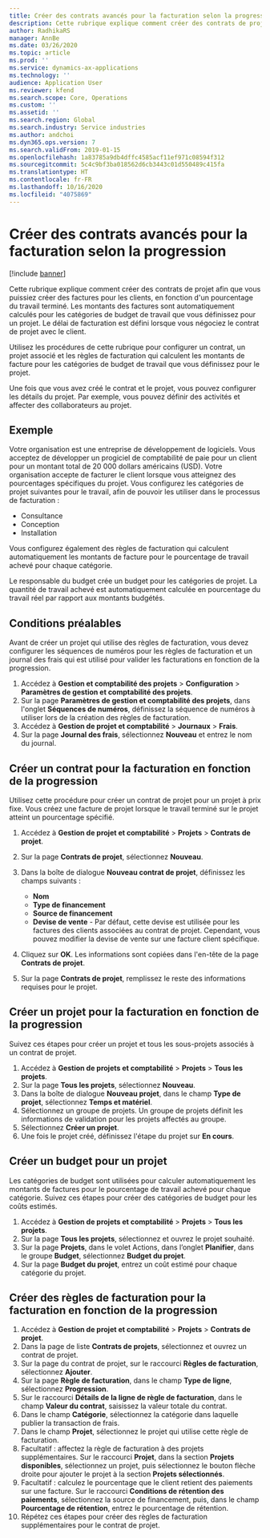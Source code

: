 ```yaml
---
title: Créer des contrats avancés pour la facturation selon la progression
description: Cette rubrique explique comment créer des contrats de projet afin que vous puissiez générer des factures pour les clients, en fonction d'un pourcentage du travail terminé.
author: RadhikaRS
manager: AnnBe
ms.date: 03/26/2020
ms.topic: article
ms.prod: ''
ms.service: dynamics-ax-applications
ms.technology: ''
audience: Application User
ms.reviewer: kfend
ms.search.scope: Core, Operations
ms.custom: ''
ms.assetid: ''
ms.search.region: Global
ms.search.industry: Service industries
ms.author: andchoi
ms.dyn365.ops.version: 7
ms.search.validFrom: 2019-01-15
ms.openlocfilehash: 1a83785a9db4dffc4585acf11ef971c08594f312
ms.sourcegitcommit: 5c4c9bf3ba018562d6cb3443c01d550489c415fa
ms.translationtype: HT
ms.contentlocale: fr-FR
ms.lasthandoff: 10/16/2020
ms.locfileid: "4075869"
---
```

# <a name="create-advanced-contracts-for-billing-based-on-progress"></a>Créer des contrats avancés pour la facturation selon la progression
[!include [banner](../includes/banner.md)]

Cette rubrique explique comment créer des contrats de projet afin que vous puissiez créer des factures pour les clients, en fonction d'un pourcentage du travail terminé. Les montants des factures sont automatiquement calculés pour les catégories de budget de travail que vous définissez pour un projet. Le délai de facturation est défini lorsque vous négociez le contrat de projet avec le client.

Utilisez les procédures de cette rubrique pour configurer un contrat, un projet associé et les règles de facturation qui calculent les montants de facture pour les catégories de budget de travail que vous définissez pour le projet.

Une fois que vous avez créé le contrat et le projet, vous pouvez configurer les détails du projet. Par exemple, vous pouvez définir des activités et affecter des collaborateurs au projet.

## <a name="example"></a>Exemple

Votre organisation est une entreprise de développement de logiciels. Vous acceptez de développer un progiciel de comptabilité de paie pour un client pour un montant total de 20 000 dollars américains (USD). Votre organisation accepte de facturer le client lorsque vous atteignez des pourcentages spécifiques du projet. Vous configurez les catégories de projet suivantes pour le travail, afin de pouvoir les utiliser dans le processus de facturation :

- Consultance
- Conception
- Installation

Vous configurez également des règles de facturation qui calculent automatiquement les montants de facture pour le pourcentage de travail achevé pour chaque catégorie.

Le responsable du budget crée un budget pour les catégories de projet. La quantité de travail achevé est automatiquement calculée en pourcentage du travail réel par rapport aux montants budgétés.

## <a name="prerequisites"></a>Conditions préalables

Avant de créer un projet qui utilise des règles de facturation, vous devez configurer les séquences de numéros pour les règles de facturation et un journal des frais qui est utilisé pour valider les facturations en fonction de la progression.

1. Accédez à **Gestion et comptabilité des projets** \> **Configuration** \> **Paramètres de gestion et comptabilité des projets**.
2. Sur la page **Paramètres de gestion et comptabilité des projets**, dans l'onglet **Séquences de numéros**, définissez la séquence de numéros à utiliser lors de la création des règles de facturation.
3. Accédez à **Gestion de projet et comptabilité** \> **Journaux** \> **Frais**.
4. Sur la page **Journal des frais**, sélectionnez **Nouveau** et entrez le nom du journal.

## <a name="create-a-contract-for-progress-billings"></a>Créer un contrat pour la facturation en fonction de la progression

Utilisez cette procédure pour créer un contrat de projet pour un projet à prix fixe. Vous créez une facture de projet lorsque le travail terminé sur le projet atteint un pourcentage spécifié.

1. Accédez à **Gestion de projet et comptabilité** \> **Projets** \> **Contrats de projet**.
2. Sur la page **Contrats de projet**, sélectionnez **Nouveau**.
3. Dans la boîte de dialogue **Nouveau contrat de projet**, définissez les champs suivants :

    - **Nom**
    - **Type de financement**
    - **Source de financement**
    - **Devise de vente** - Par défaut, cette devise est utilisée pour les factures des clients associées au contrat de projet. Cependant, vous pouvez modifier la devise de vente sur une facture client spécifique.

4. Cliquez sur **OK**. Les informations sont copiées dans l'en-tête de la page **Contrats de projet**.
5. Sur la page **Contrats de projet**, remplissez le reste des informations requises pour le projet.

## <a name="create-a-project-for-progress-billings"></a>Créer un projet pour la facturation en fonction de la progression

Suivez ces étapes pour créer un projet et tous les sous-projets associés à un contrat de projet.

1. Accédez à **Gestion de projets et comptabilité** \> **Projets** \> **Tous les projets**.
2. Sur la page **Tous les projets**, sélectionnez **Nouveau**.
3. Dans la boîte de dialogue **Nouveau projet**, dans le champ **Type de projet**, sélectionnez **Temps et matériel**.
4. Sélectionnez un groupe de projets. Un groupe de projets définit les informations de validation pour les projets affectés au groupe.
5. Sélectionnez **Créer un projet**.
6. Une fois le projet créé, définissez l'étape du projet sur **En cours**.

## <a name="create-a-budget-for-a-project"></a>Créer un budget pour un projet

Les catégories de budget sont utilisées pour calculer automatiquement les montants de factures pour le pourcentage de travail achevé pour chaque catégorie. Suivez ces étapes pour créer des catégories de budget pour les coûts estimés.

1. Accédez à **Gestion de projets et comptabilité** \> **Projets** \> **Tous les projets**.
2. Sur la page **Tous les projets**, sélectionnez et ouvrez le projet souhaité.
3. Sur la page **Projets**, dans le volet Actions, dans l’onglet **Planifier**, dans le groupe **Budget**, sélectionnez **Budget du projet**.
4. Sur la page **Budget du projet**, entrez un coût estimé pour chaque catégorie du projet.

## <a name="create-billing-rules-for-progress-billings"></a>Créer des règles de facturation pour la facturation en fonction de la progression

1. Accédez à **Gestion de projet et comptabilité** \> **Projets** \> **Contrats de projet**.
2. Dans la page de liste **Contrats de projets**, sélectionnez et ouvrez un contrat de projet.
3. Sur la page du contrat de projet, sur le raccourci **Règles de facturation**, sélectionnez **Ajouter**.
4. Sur la page **Règle de facturation**, dans le champ **Type de ligne**, sélectionnez **Progression**.
5. Sur le raccourci **Détails de la ligne de règle de facturation**, dans le champ **Valeur du contrat**, saisissez la valeur totale du contrat.
6. Dans le champ **Catégorie**, sélectionnez la catégorie dans laquelle publier la transaction de frais.
7. Dans le champ **Projet**, sélectionnez le projet qui utilise cette règle de facturation.
8. Facultatif : affectez la règle de facturation à des projets supplémentaires. Sur le raccourci **Projet**, dans la section **Projets disponibles**, sélectionnez un projet, puis sélectionnez le bouton flèche droite pour ajouter le projet à la section **Projets sélectionnés**.
9. Facultatif : calculez le pourcentage que le client retient des paiements sur une facture. Sur le raccourci **Conditions de rétention des paiements**, sélectionnez la source de financement, puis, dans le champ **Pourcentage de rétention**, entrez le pourcentage de rétention.
10. Répétez ces étapes pour créer des règles de facturation supplémentaires pour le contrat de projet.
